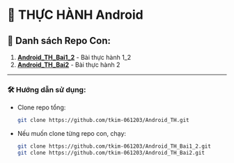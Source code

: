 # 📌 THỰC HÀNH Android

## 🔹 Danh sách Repo Con:
1. **[Android_TH_Bai1_2](https://github.com/tkim-061203/Android_TH_Bai1_2)** - Bài thực hành 1_2
2. **[Android_TH_Bai2](https://github.com/tkim-061203/Android_TH_Bai2)** - Bài thực hành 2

---

### 🛠 Hướng dẫn sử dụng:
- Clone repo tổng:
  ```sh
  git clone https://github.com/tkim-061203/Android_TH.git
  ```
- Nếu muốn clone từng repo con, chạy:
  ```sh
  git clone https://github.com/tkim-061203/Android_TH_Bai1_2.git
  git clone https://github.com/tkim-061203/Android_TH_Bai2.git
  ```
